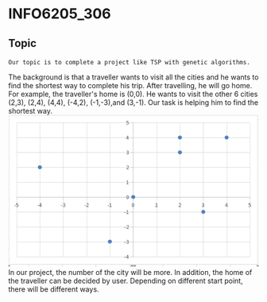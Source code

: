 # INFO6205_306
## Topic
    Our topic is to complete a project like TSP with genetic algorithms.
The background is that a traveller wants to visit all the cities and he wants to find the shortest way to complete his trip. After travelling, he will go home.</br>
For example, the traveller's home is (0,0). He wants to visit the other 6 cities (2,3), (2,4), (4,4), (-4,2), (-1,-3),and (3,-1). Our task is helping him to find the shortest way.</br>
![](https://github.com/INFO6205/INFO6205_306/raw/master/1.png)</br>
In our project, the number of the city will be more. In addition, the home of the traveller can be decided by user. Depending on different start point, there will be different ways.
